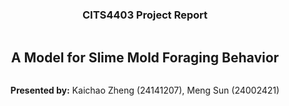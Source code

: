 <div style="display: flex; flex-direction: column; justify-content: center; align-items: center; height: 100vh;">
  <h3>CITS4403 Project Report</h3>
  <h2>A Model for Slime Mold Foraging Behavior</h1>
  <p><strong>Presented by:</strong> Kaichao Zheng (24141207), Meng Sun (24002421)</p>


</div>

# 1. Problem Statement

### Case Background

The slime mold *[Physarum polycephalum](https://en.wikipedia.org/wiki/Physarum_polycephalum)* is well-known in the field of graph theory. As a brainless single-cell organism, it has been found to be equipped with "judgemental and memory power" without any nervous system. At its smallest, *Physarum* can exist as microscopic cells, which actively swim about. These cells are attracted to each other, and when they swarm together, they can merge. The result is a single giant cell called a plasmodium, which can extend for meters [1]. The shortest path problem is a significant area in graph theory which focuses on finding the minimum weight path between two vertices. The slime mold was demonstrated to have genius in finding the shortest way to its food in a simplified laboratory environment. [The path-finding experiment of slime mold [2]](https://www.youtube.com/watch?v=czk4xgdhdY4) was originally conducted in 2006 by a Japanese research team led by [Atsushi Tero](https://en.wikipedia.org/wiki/Atsushi_Tero) from Hokkaido University's Graduate School of Science [3].

### Research Motivation

We modelled this slime mold foraging behaviour in a maze as our project because of several ideal experiment features. First, its field is based on the fundamental graph theory concepts we learnt. Next, all the elements in this real-world experiment can be abstracted as points in a two-dimensional world that is similar to the segregation model and the sugarscape model we learnt in Agent-Based Modelling. Then, the brainlessness of slime mold makes it feasible to simplify and replicate in a computer-simulated environment. Finally, the original mold-maze model is extensible if we break the maze wall and put more oats around the single mold. This is another topic in graph theory called single-source shortest path. One well-known solution for this problem is Dijkstra's algorithm which we can apply for future work.

### Suitability Evaluation for Agent-Based Modelling

<img src="https://i.gzn.jp/img/2016/12/26/slime-molds/cap00010_m.jpg" alt="img" style="zoom:67%;" />

Our initial mold-maze model was based on Tero's shortest path problem experiment in 2006. The basic elements of agent-based modelling have a one-to-one correspondence with the components of this model. Evidently, the agent in our model is slime mold, who live in this 2-D vitural world. Next, the environment is the maze, which constrains the path of mold foraging. Then, both agent and environment have their unique attributes. The mold possesses energy or age constraints as its agent attributes, while the maze has god-given oats as its environment attribute. Finally, there is a mechanism for agent-to-environment interaction, as the slime mold instinctively searches for food to survive.

### Complexity Factor Analysis

Although our model is a simplified mold-maze experiment, it does have the potential to simulate a more complex system. In a real-world scenario, there will be more factors that can influence the behaviour of slime mold:

* The real-world foraging logic of slime mold is much more intricate than our assumption. The slime mold shows two different strategies: 
* Slime mold has its preference among various foods, and can also be influenced by repellents like salt, coffee, or light [1]. We can set the weight of different items in a maze to influence the track mold foraging in our future work.
* Slime mold is capable of learning. If the sole food source is placed on an island connected by a bridge filled with repellents, the mold will repulse, take risks, overcome, and ultimately habituate environmental interferences [1]. We can update the maze generation algorithm to better simulate this island model in our future work.
* Multiple slime molds have been confirmed for their cooperative behaviours. In the same bridge-crossing experiment, slime molds can tranfer what they learnt by merging with each other. Due to the memory ability at the cellular level, those molds are able to transmit information to another cell body, which makes informed molds across the bridge more quickly than naive individuals [7].

### Model Application

<img src="https://s2.loli.net/2024/10/11/IYTs1VkcKjUBHom.png" alt="2.png" style="zoom:50%;" />

An extended mold-Petri dish model was built upon another real-world research in 2010–[the mold-inspired adaptive city network design[4]](https://www.youtube.com/watch?v=GwKuFREOgmo&embeds_referring_euri=https%3A%2F%2Fgigazine.net%2F&source_ve_path=OTY3MTQ). This application was conceived by [Atsushi Tero](https://en.wikipedia.org/wiki/Atsushi_Tero), too. The single slime mold in this experiment ultimately drew a network on a wall-less Petri dish that closely resembles the Tokyo-area railway system [5]. Later, followers who repeated this experiment in other countries also got nearly all interstate highways [1].

Our works align with the original intention of computational modelling, which is to simulate and study complex systems using computers.

# 2. Model Design Process

### Model Design

We aim to replicate Tero's maze-mold experiment in a computer environment as our prototype model.

**Assumptions**

* There is no exit and loop-free in the `maze`, which simplifies `foraging()`.
* The `forage()` only uses a breadth-first search strategy, which can simplify its decision-making.
* The `forage_directions` in `foraging()` are constrained in 4 compass directions to prevent diagonal through-wall behaviour.
* All `path` in `maze` has the same weight.
* The `mold` has no `age` limitations, at least for now :)

**Attributes**

For agent: `energy`

For environment:  `wall` and `oat`

**Rules**

* The `mold` attempts to `forage()` through the entire `maze`, as it is uninformed about `maze`'s full layout or `oat` amount.
* The `foraging()` range is constrained by `energy`, which can be supplied by `oats`.
* If `mold` cannot find any `oat`, it will `retract()` to its starting point presenting its death.

**Initial configuration**

1. Define the palette colors for the maze.
2. Set maze shape, mold energy constraint, and randomness seed.
3. Carve paths randomly through a solid maze using the depth-first search algorithm.
4. Place a single mold and multiple oats in the maze.

### Complexity Reflection

* Ensure the randomness of maze generation and foraging direction.
* Consider multi-oat influence in the maze.
* Present a series of step-by-step visualisation.
* Omit mold's food preference and aversion.
* Omit mold's learning and adaptive behaviour.
* Omit the combination of mold's two different foraging strategies it actually has.
* Omit multi-mold cooperation and collective gene memory.

# 3. Simulation Results and Analysis

### Quantitative Analysis

In this experiment, we define the `Survival Rate` as a quantitative indicator which represents the probability that the **single mold** successfully finds the **single oat** under given conditions. By changing the `Max Energy` of the slime mold and the `Size` of the maze, we observe how the `Survival Rate` of the slime mold changes under different `Max Energy` values when the square maze `size = [19, 29, 39, 49]`.

According to the information in the figure, as the `Max Energy` of the slime mold increases, its `Survival Rate` also increase. Cause the slime mold can move more steps with the higher energy, it increases the probability of finding oat. On the other hand, in the smaller maze, since the oat is relatively close to the starting point, it is easier for the slime mold to find the oat, so the `Survival Rate` is higher.

In addition, the `Survival Rate` of the slime mold decreases significantly as the maze `Size` increases. For example, when the `Max Energy == 50`, the `Survival Rate` is close to 0.8 when the maze `Size == 19`, while the `Survival Rate` is much lower when the maze `Size` is 49×49, showing the inhibitory effect of a larger maze on the `Survival Rate`.

<img src="https://s2.loli.net/2024/10/11/6DtWJeiHKCvg9kf.png" alt="image.png" style="zoom: 67%;" />

### Parameter Impact

#### Maze size

The larger the maze, the more difficult it is for slime molds to find oat, so the **Survival Rate** is significantly reduced. In a smaller maze (such as 19×19), slime molds can find oat faster, so the **Survival Rate** is higher. As the maze increases (such as 49×49), slime molds need to move a longer distance to find oat, and the failure rate increases.

#### Max Energy

Energy directly determines the number of steps that slime molds can take. Higher energy means that slime molds have a greater chance of exploring the maze and increase the probability of finding oat. When the `Max Energy` is low, slime molds can easily fail to find oat before consuming all the energy, resulting in a lower `Survival Rate`. As the `Max Energy` increases, the `Survival Rate` of slime molds shows an upward trend.

### Real-World Reflection

The experimental results reflect the impact of energy consumption and exploration range on exploration success rate in real-life resource exploration problems. Similar to the situation in nature where slime molds and other organisms are looking for food, if the food is scarce or far away, the organisms will be more likely to die.

This is similar to the survival dilemma of animals in real life when environmental resources are limited [8]. Animals need to find enough resources within a limited energy (such as physical strength) range to survive. The experiment reveals the impact of maze (or environment) size on biological survival: the more complex the environment, the more difficult it is to find resources. Research on this phenomenon has also been applied to modern urban construction.

# 4. Conclusion

  ### Summary

  This experiment simulated the process of slime molds searching for food under different maze environments and maximum energy conditions, and mainly discussed the effects of maze size and maximum energy of slime molds on their survival rate.

  The experimental results show that as the size of the maze increases, the probability of slime molds finding food, that is, the survival rate of slime molds, decreases significantly; while as the maximum energy of slime molds increases, their survival rate increases significantly. At the same time, if slime molds can find new food to replenish energy through the shortest path, their survival rate will also increase significantly.

  These experimental results reveal the interaction between energy resources and environmental complexity in nature, and provide a reference for understanding the foraging strategies of natural organisms and human urban construction.

  ### Limitations

   A major limitation of this model is that the simulated environment is too simple. The maze is in the form of a regular grid, the food position is fixed, and the behavior rules of slime molds are relatively simple.

   Real-world organisms are more complex in behavioral decision-making and environmental adaptation, such as memory paths, group cooperation, etc. In addition, organisms will face more complex interference factors during foraging, such as the weight of different foods, differences in energy recovery effects, etc. However, these factors have not yet been taken into account in this experiment.

   In addition, the energy consumption model is relatively simple, consuming only a small amount of energy per step, while the energy consumption of organisms in reality varies according to different activities or modes of movement.
   
  ### Future Work

  To further improve the realism of simulation, future research can consider the following improvements:
  - **Maze Complexity**: A more complex and dynamic environment can be introduced. For example, the shape of the maze can be more diverse, and even simulate the change of food location in a dynamic environment.
  - **Improvements in behavioral models**: Slime molds can make more complex decisions based on past movement paths, such as introducing path memory or behavioral simulation of group coordinated foraging.
  - **Refinement of energy consumption model**: In future work, different energy consumption mechanisms can be introduced according to the different distances or directions of slime mold movement to be closer to the real-world energy usage pattern.

---

# References

引用排版工具：https://www.mybib.com/

[1] E. Yong, “The Brainless Slime That Can Learn By Fusing,” *The Atlantic*, Dec. 21, 2016. https://www.theatlantic.com/science/archive/2016/12/the-brainless-slime-that-can-learn-by-fusing/511295/ (accessed Oct. 09, 2024).

[2] EffettoKirlian, “Slime Mold Physarum Finds the Shortest Path in a Maze,” *YouTube*, May 14, 2011. https://www.youtube.com/watch?v=czk4xgdhdY4 (accessed Oct. 09, 2024).

[3] A. Tero, R. Kobayashi, and T. Nakagaki, “真正粘菌変形体による最適ネットワー,” *数理解析研究所講究録*, no. 1499, pp. 159–166, 2026, Accessed: Oct. 09, 2024. [Online]. Available: https://www.kurims.kyoto-u.ac.jp/~kyodo/kokyuroku/contents/pdf/1499-20.pdf

[4] Harvard Magazine, “Slime mold form a map of the Tokyo-area railway system,” *YouTube*. 2010. Accessed: Oct. 09, 2024. [Online]. Available: https://www.youtube.com/watch?v=GwKuFREOgmo

[5] A. Tero *et al.*, “Rules for Biologically Inspired Adaptive Network Design,” *Science*, vol. 327, no. 5964, pp. 439–442, Jan. 2010, doi: https://doi.org/10.1126/science.1177894.

[6] S. Ishibashi, “A mysterious power of the yellow slime ‘Mojihokori’ that solves the maze and does not have a brain or nerve and shares memory by fusing,” *GIGAZINE*, Dec. 26, 2016. https://gigazine.net/gsc_news/en/20161226-slime-molds/ (accessed Oct. 01, 2024).

[7] D. Vogel and A. Dussutour, “Direct transfer of learned behaviour via cell fusion in non-neural organisms,” *Proceedings of the Royal Society B: Biological Sciences*, vol. 283, no. 1845, p. 20162382, Dec. 2016, doi: https://doi.org/10.1098/rspb.2016.2382.

[8] Gross, E., Jayasinghe, N., Brooks, A., Polet, G., Wadhwa, R., & Hilderink-Koopmans, F. (2021). A future for all: the need for human-wildlife coexistence. WWF, Gland, Switzerland. Design and infographics by Levent Köseoglu, WWF-Netherlands Text editing by ProofreadNOW. com Cover photograph: DNPWC-WWF Nepal, 3.
https://www.unep.org/resources/report/future-all-need-human-wildlife-coexistence

---

# Appendix

